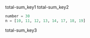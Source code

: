 total-sum_key1
total-sum_key2


```python
number = 30
n = [10, 11, 12, 13, 14, 17, 18, 19]
```

total-sum_key3
